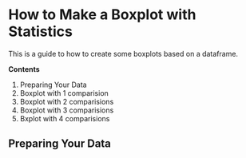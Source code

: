 # How to Make a Boxplot with Statistics

This is a guide to how to create some boxplots based on a dataframe.

**Contents**
1. Preparing Your Data
2. Boxplot with 1 comparision
3. Boxplot with 2 comparisions
4. Boxplot with 3 comparisions
5. Bxplot with 4 comparisions

## Preparing Your Data
